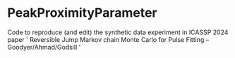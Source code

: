 # PeakProximityParameter
Code to reproduce (and edit) the synthetic data experiment in ICASSP 2024 paper ' Reversible Jump Markov chain Monte Carlo for Pulse Fitting – Goodyer/Ahmad/Godsill '
